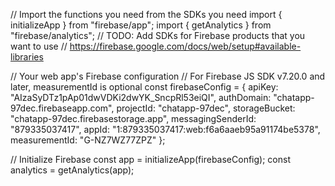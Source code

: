 // Import the functions you need from the SDKs you need
import { initializeApp } from "firebase/app";
import { getAnalytics } from "firebase/analytics";
// TODO: Add SDKs for Firebase products that you want to use
// https://firebase.google.com/docs/web/setup#available-libraries

// Your web app's Firebase configuration
// For Firebase JS SDK v7.20.0 and later, measurementId is optional
const firebaseConfig = {
  apiKey: "AIzaSyDTz1pAp01dwVDKi2dwYK_SncpRl53eiQI",
  authDomain: "chatapp-97dec.firebaseapp.com",
  projectId: "chatapp-97dec",
  storageBucket: "chatapp-97dec.firebasestorage.app",
  messagingSenderId: "879335037417",
  appId: "1:879335037417:web:f6a6aaeb95a91174be5378",
  measurementId: "G-NZ7WZ77ZPZ"
};

// Initialize Firebase
const app = initializeApp(firebaseConfig);
const analytics = getAnalytics(app);
